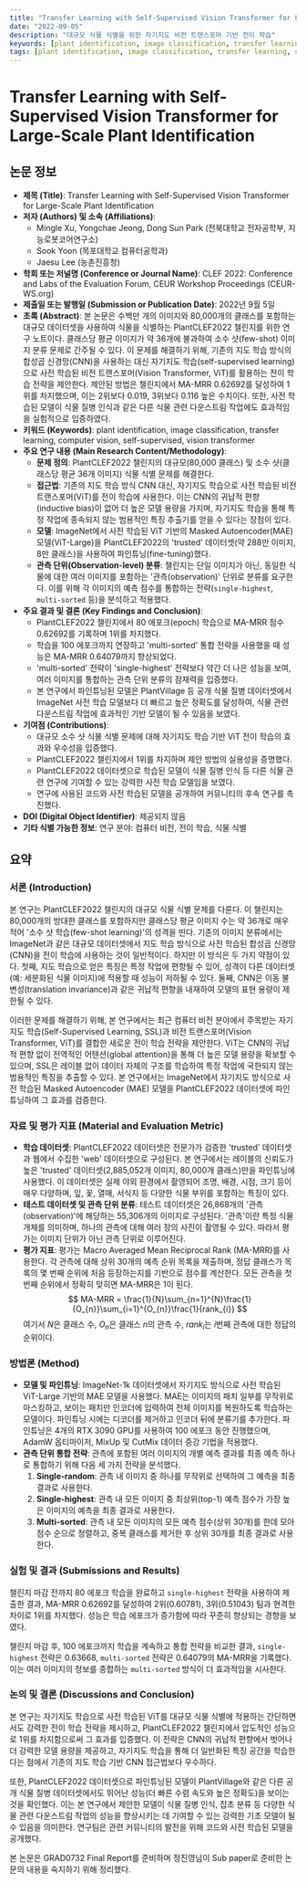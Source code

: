 ```yaml
---
title: "Transfer Learning with Self-Supervised Vision Transformer for Large-Scale Plant Identification"
date: "2022-09-05"
description: "대규모 식물 식별을 위한 자기지도 비전 트랜스포머 기반 전이 학습"
keywords: [plant identification, image classification, transfer learning, computer vision, self-supervised, vision transformer]
tags: [plant identification, image classification, transfer learning, computer vision, self-supervised, vision transformer]
---
```

# Transfer Learning with Self-Supervised Vision Transformer for Large-Scale Plant Identification

## 논문 정보

-   **제목 (Title)**: Transfer Learning with Self-Supervised Vision Transformer for Large-Scale Plant Identification
-   **저자 (Authors) 및 소속 (Affiliations)**:
    -   Mingle Xu, Yongchae Jeong, Dong Sun Park (전북대학교 전자공학부, 지능로봇코어연구소)
    -   Sook Yoon (목포대학교 컴퓨터공학과)
    -   Jaesu Lee (농촌진흥청)
-   **학회 또는 저널명 (Conference or Journal Name)**: CLEF 2022: Conference and Labs of the Evaluation Forum, CEUR Workshop Proceedings (CEUR-WS.org)
-   **제출일 또는 발행일 (Submission or Publication Date)**: 2022년 9월 5일
-   **초록 (Abstract)**:
    본 논문은 수백만 개의 이미지와 80,000개의 클래스를 포함하는 대규모 데이터셋을 사용하여 식물을 식별하는 PlantCLEF2022 챌린지를 위한 연구 노트이다. 클래스당 평균 이미지가 약 36개에 불과하여 소수 샷(few-shot) 이미지 분류 문제로 간주될 수 있다. 이 문제를 해결하기 위해, 기존의 지도 학습 방식의 합성곱 신경망(CNN)을 사용하는 대신 자기지도 학습(self-supervised learning)으로 사전 학습된 비전 트랜스포머(Vision Transformer, ViT)를 활용하는 전이 학습 전략을 제안한다. 제안된 방법은 챌린지에서 MA-MRR 0.62692를 달성하여 1위를 차지했으며, 이는 2위보다 0.019, 3위보다 0.116 높은 수치이다. 또한, 사전 학습된 모델이 식물 질병 인식과 같은 다른 식물 관련 다운스트림 작업에도 효과적임을 실험적으로 입증하였다.
-   **키워드 (Keywords)**: plant identification, image classification, transfer learning, computer vision, self-supervised, vision transformer
-   **주요 연구 내용 (Main Research Content/Methodology)**:
    -   **문제 정의**: PlantCLEF2022 챌린지의 대규모(80,000 클래스) 및 소수 샷(클래스당 평균 36개 이미지) 식물 식별 문제를 해결한다.
    -   **접근법**: 기존의 지도 학습 방식 CNN 대신, 자기지도 학습으로 사전 학습된 비전 트랜스포머(ViT)를 전이 학습에 사용한다. 이는 CNN의 귀납적 편향(inductive bias)이 없어 더 높은 모델 용량을 가지며, 자기지도 학습을 통해 특정 작업에 종속되지 않는 범용적인 특징 추출기를 얻을 수 있다는 장점이 있다.
    -   **모델**: ImageNet에서 사전 학습된 ViT 기반의 Masked Autoencoder(MAE) 모델(ViT-Large)을 PlantCLEF2022의 'trusted' 데이터셋(약 288만 이미지, 8만 클래스)을 사용하여 파인튜닝(fine-tuning)했다.
    -   **관측 단위(Observation-level) 분류**: 챌린지는 단일 이미지가 아닌, 동일한 식물에 대한 여러 이미지를 포함하는 '관측(observation)' 단위로 분류를 요구한다. 이를 위해 각 이미지의 예측 점수를 통합하는 전략(`single-highest`, `multi-sorted` 등)을 분석하고 적용했다.
-   **주요 결과 및 결론 (Key Findings and Conclusion)**:
    -   PlantCLEF2022 챌린지에서 80 에포크(epoch) 학습으로 MA-MRR 점수 0.62692를 기록하며 1위를 차지했다.
    -   학습을 100 에포크까지 연장하고 'multi-sorted' 통합 전략을 사용했을 때 성능은 MA-MRR 0.64079까지 향상되었다.
    -   'multi-sorted' 전략이 'single-highest' 전략보다 약간 더 나은 성능을 보여, 여러 이미지를 통합하는 관측 단위 분류의 잠재력을 입증했다.
    -   본 연구에서 파인튜닝된 모델은 PlantVillage 등 공개 식물 질병 데이터셋에서 ImageNet 사전 학습 모델보다 더 빠르고 높은 정확도를 달성하여, 식물 관련 다운스트림 작업에 효과적인 기반 모델이 될 수 있음을 보였다.
-   **기여점 (Contributions)**:
    -   대규모 소수 샷 식물 식별 문제에 대해 자기지도 학습 기반 ViT 전이 학습의 효과와 우수성을 입증했다.
    -   PlantCLEF2022 챌린지에서 1위를 차지하며 제안 방법의 실용성을 증명했다.
    -   PlantCLEF2022 데이터셋으로 학습된 모델이 식물 질병 인식 등 다른 식물 관련 연구에 기여할 수 있는 강력한 사전 학습 모델임을 보였다.
    -   연구에 사용된 코드와 사전 학습된 모델을 공개하여 커뮤니티의 후속 연구를 촉진했다.
-   **DOI (Digital Object Identifier)**: 제공되지 않음
-   **기타 식별 가능한 정보**: 연구 분야: 컴퓨터 비전, 전이 학습, 식물 식별

## 요약

### 서론 (Introduction)
본 연구는 PlantCLEF2022 챌린지의 대규모 식물 식별 문제를 다룬다. 이 챌린지는 80,000개의 방대한 클래스를 포함하지만 클래스당 평균 이미지 수는 약 36개로 매우 적어 '소수 샷 학습(few-shot learning)'의 성격을 띤다. 기존의 이미지 분류에서는 ImageNet과 같은 대규모 데이터셋에서 지도 학습 방식으로 사전 학습된 합성곱 신경망(CNN)을 전이 학습에 사용하는 것이 일반적이다. 하지만 이 방식은 두 가지 약점이 있다. 첫째, 지도 학습으로 얻은 특징은 특정 작업에 편향될 수 있어, 성격이 다른 데이터셋(예: 세분화된 식물 이미지)에 적용할 때 성능이 저하될 수 있다. 둘째, CNN은 이동 불변성(translation invariance)과 같은 귀납적 편향을 내재하여 모델의 표현 용량이 제한될 수 있다.

이러한 문제를 해결하기 위해, 본 연구에서는 최근 컴퓨터 비전 분야에서 주목받는 자기지도 학습(Self-Supervised Learning, SSL)과 비전 트랜스포머(Vision Transformer, ViT)를 결합한 새로운 전이 학습 전략을 제안한다. ViT는 CNN의 귀납적 편향 없이 전역적인 어텐션(global attention)을 통해 더 높은 모델 용량을 확보할 수 있으며, SSL은 레이블 없이 데이터 자체의 구조를 학습하여 특정 작업에 국한되지 않는 범용적인 특징을 추출할 수 있다. 본 연구에서는 ImageNet에서 자기지도 방식으로 사전 학습된 Masked Autoencoder (MAE) 모델을 PlantCLEF2022 데이터셋에 파인튜닝하여 그 효과를 검증한다.

### 자료 및 평가 지표 (Material and Evaluation Metric)
-   **학습 데이터셋**: PlantCLEF2022 데이터셋은 전문가가 검증한 'trusted' 데이터셋과 웹에서 수집한 'web' 데이터셋으로 구성된다. 본 연구에서는 레이블의 신뢰도가 높은 'trusted' 데이터셋(2,885,052개 이미지, 80,000개 클래스)만을 파인튜닝에 사용했다. 이 데이터셋은 실제 야외 환경에서 촬영되어 조명, 배경, 시점, 크기 등이 매우 다양하며, 잎, 꽃, 열매, 서식지 등 다양한 식물 부위를 포함하는 특징이 있다.
-   **테스트 데이터셋 및 관측 단위 분류**: 테스트 데이터셋은 26,868개의 '관측(observation)'에 해당하는 55,306개의 이미지로 구성된다. '관측'이란 특정 식물 개체를 의미하며, 하나의 관측에 대해 여러 장의 사진이 촬영될 수 있다. 따라서 평가는 이미지 단위가 아닌 관측 단위로 이루어진다.
-   **평가 지표**: 평가는 Macro Averaged Mean Reciprocal Rank (MA-MRR)를 사용한다. 각 관측에 대해 상위 30개의 예측 순위 목록을 제출하며, 정답 클래스가 목록의 몇 번째 순위에 처음 등장하는지를 기반으로 점수를 계산한다. 모든 관측을 첫 번째 순위에서 정확히 맞히면 MA-MRR은 1이 된다.
    $$ MA-MRR = \frac{1}{N}\sum_{n=1}^{N}\frac{1}{O_{n}}\sum_{i=1}^{O_{n}}\frac{1}{rank_{i}} $$
    여기서 $N$은 클래스 수, $O_n$은 클래스 $n$의 관측 수, $rank_i$는 $i$번째 관측에 대한 정답의 순위이다.

### 방법론 (Method)
-   **모델 및 파인튜닝**: ImageNet-1k 데이터셋에서 자기지도 방식으로 사전 학습된 ViT-Large 기반의 MAE 모델을 사용했다. MAE는 이미지의 패치 일부를 무작위로 마스킹하고, 보이는 패치만 인코더에 입력하여 전체 이미지를 복원하도록 학습하는 모델이다. 파인튜닝 시에는 디코더를 제거하고 인코더 뒤에 분류기를 추가한다. 파인튜닝은 4개의 RTX 3090 GPU를 사용하여 100 에포크 동안 진행했으며, AdamW 옵티마이저, MixUp 및 CutMix 데이터 증강 기법을 적용했다.
-   **관측 단위 통합 전략**: 관측에 포함된 여러 이미지의 개별 예측 결과를 최종 예측 하나로 통합하기 위해 다음 세 가지 전략을 분석했다.
    1.  **Single-random**: 관측 내 이미지 중 하나를 무작위로 선택하여 그 예측을 최종 결과로 사용한다.
    2.  **Single-highest**: 관측 내 모든 이미지 중 최상위(top-1) 예측 점수가 가장 높은 이미지의 예측을 최종 결과로 사용한다.
    3.  **Multi-sorted**: 관측 내 모든 이미지의 모든 예측 점수(상위 30개)를 한데 모아 점수 순으로 정렬하고, 중복 클래스를 제거한 후 상위 30개를 최종 결과로 사용한다.

### 실험 및 결과 (Submissions and Results)
챌린지 마감 전까지 80 에포크 학습을 완료하고 `single-highest` 전략을 사용하여 제출한 결과, MA-MRR 0.62692를 달성하여 2위(0.60781), 3위(0.51043) 팀과 현격한 차이로 1위를 차지했다. 성능은 학습 에포크가 증가함에 따라 꾸준히 향상되는 경향을 보였다.

챌린지 마감 후, 100 에포크까지 학습을 계속하고 통합 전략을 비교한 결과, `single-highest` 전략은 0.63668, `multi-sorted` 전략은 0.64079의 MA-MRR을 기록했다. 이는 여러 이미지의 정보를 종합하는 `multi-sorted` 방식이 더 효과적임을 시사한다.

### 논의 및 결론 (Discussions and Conclusion)
본 연구는 자기지도 학습으로 사전 학습된 ViT를 대규모 식물 식별에 적용하는 간단하면서도 강력한 전이 학습 전략을 제시하고, PlantCLEF2022 챌린지에서 압도적인 성능으로 1위를 차지함으로써 그 효과를 입증했다. 이 전략은 CNN의 귀납적 편향에서 벗어나 더 강력한 모델 용량을 제공하고, 자기지도 학습을 통해 더 일반화된 특징 공간을 학습한다는 점에서 기존의 지도 학습 기반 CNN 접근법보다 우수하다.

또한, PlantCLEF2022 데이터셋으로 파인튜닝된 모델이 PlantVillage와 같은 다른 공개 식물 질병 데이터셋에서도 뛰어난 성능(더 빠른 수렴 속도와 높은 정확도)을 보이는 것을 확인했다. 이는 본 연구에서 제안한 모델이 식물 질병 인식, 잡초 분류 등 다양한 식물 관련 다운스트림 작업의 성능을 향상시키는 데 기여할 수 있는 강력한 기초 모델이 될 수 있음을 의미한다. 연구팀은 관련 커뮤니티의 발전을 위해 코드와 사전 학습된 모델을 공개했다.

본 논문은 GRAD0732 Final Report를 준비하며 정진영님이 Sub paper로 준비한 논문의 내용을 숙지하기 위해 정리했다. 